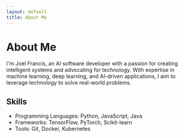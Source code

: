```yaml
---
layout: default
title: About Me
---
```


# About Me

I'm Joel Francis, an AI software developer with a passion for creating intelligent systems and advocating for technology. With expertise in machine learning, deep learning, and AI-driven applications, I aim to leverage technology to solve real-world problems.

## Skills
- Programming Languages: Python, JavaScript, Java
- Frameworks: TensorFlow, PyTorch, Scikit-learn
- Tools: Git, Docker, Kubernetes
